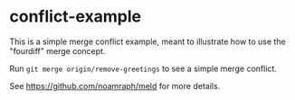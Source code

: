 # conflict-example

This is a simple merge conflict example, meant to illustrate how to use the "fourdiff" merge concept.

Run `git merge origin/remove-greetings` to see a simple merge conflict.

See https://github.com/noamraph/meld for more details.
